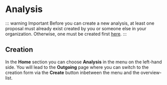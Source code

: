 # Analysis
::: warning Important
Before you can create a new analysis, at least one proposal must already exist created by you or someone
else in your organization. Otherwise, one must be created first [here](./project).
:::

[//]: # (A Train is an analytical unit that will be run on target data requested in a proposal. It is submitted by a)

[//]: # (user, who includes information on its data usage, its analysis pipeline and other related contents. Trains are )

[//]: # (created and submitted for review within the Central App, then build, encrypted and send on their way to the nodes as )

[//]: # (docker containers. Upon arrival and decryption of the script at a local node it may be reviewed one last time, before)

[//]: # (allowed access to the data for analysis. Afterwards the train will be sent to the next node, ultimately returning it)

[//]: # (to the user, who may decrypt the results of their analysis.)

[//]: # ()
[//]: # (In the **Home** section press **Trains** in the menu on the left-hand side.)

[//]: # (At first, you will lead to the **outgoing**-trains section, where you can see a list of all the trains created by )

[//]: # (this realm. Via the searchbar you can filter after the name. You have the option to view configuration details of )

[//]: # (already existing trains via the **List**-icon or to delete the train via the **bin**-icon. You can also view a)

[//]: # (drop-down menu of the train's current state by clicking the **Arrow-down**-icon.)

[//]: # ()
[//]: # (Moreover, you have the option to switch to the **incoming** section or to create a new train on the left side between)

[//]: # (the menu and the overview-list.)

[//]: # ()

## Creation
In the **Home** section you can choose **Analysis** in the menu on the left-hand side. You will lead to the **Outgoing** page where you can switch to the creation form via the **Create** button inbetween the menu and the overview-list.

[//]: # (###  Define pre-parameters of the new train)

[//]: # (On this page you can define:)

[//]: # ()
[//]: # (- an *optional* **name** for the given train.)

[//]: # (- which **type** of train you want to create. There are two options:)

[//]: # (   - **Discovery**: A discovery train can be used to get to know about the availability of data at the targeted nodes.)

[//]: # (   - **Analysis**: An analysis train should be created on base of the knowledge achieved during the discovery phase.)

[//]: # ()
[//]: # (- to which **proposal** the train is associated. Only one proposal can be selected.)

[//]: # (Click on **create** to continue.)

[//]: # ()
[//]: # ([![Train Creation]&#40;/images/ui_images/create_train.png&#41;]&#40;/images/ui_images/create_train.png&#41;)

[//]: # ()
[//]: # (### MasterImage & nodes)

[//]: # ()
[//]: # (At this point the MasterImage settings are taking from the chosen proposal but can still be changed.)

[//]: # ()
[//]: # (Additionally, you can select those nodes you want the train to be sent to. The order you selected the nodes will define the path the train will pursue.)

[//]: # ()
[//]: # (Click on **Next** to continue.)

[//]: # ()
[//]: # ([![Train: MasterImage and nodes]&#40;/images/ui_images/train_1.png&#41;]&#40;/images/ui_images/train_1.png&#41;)

[//]: # ()
[//]: # (### Security)

[//]: # ()
[//]: # (You need to select one of your registered RSA public keys for encrypting the train.)

[//]: # ()
[//]: # (Additionally, you can add a Paillier-key to be used for homomorphic encryption. )

[//]: # ()
[//]: # (Click on **Next** to continue.)

[//]: # ()
[//]: # ([![Train: Security Settings]&#40;/images/ui_images/train_2.png&#41;]&#40;/images/ui_images/train_2.png&#41;)

[//]: # ()
[//]: # (#### Files)

[//]: # ()
[//]: # (In the file-section of the train submission you can upload the files containing your code, which the train will execute while visiting the different nodes.)

[//]: # ()
[//]: # (You can decide whether you want to upload only one single file or a whole directory of files. Depending on you decision you need to mark or unmark the **Directory mode**-switch.)

[//]: # ()
[//]: # (After you have selected the file or directory via the browse-button you can find all the files listed below. Depending on the folder, you may not wish to upload each file, so it is possible to delete some files at this point.)

[//]: # ()
[//]: # ([![Train: Load Code]&#40;/images/ui_images/train_3_1.png&#41;]&#40;/images/ui_images/train_3_1.png&#41;)

[//]: # ()
[//]: # (After uploading the files to the train you need to select one of the files as entrypoint. It is not name-depending as you can see in the picture below. You can select the specific file by clicking on the green-button. The chosen file will be displayed in the black textfield. *We have chosen the stuff_1.py as entrypoint for showing you, that it is not necessary to name one of your files "entrypoint".*)

[//]: # ()
[//]: # (By clicking on the yellow **X**-button you deselect this file.)

[//]: # ()
[//]: # (Additionally, you can delete some files as well at this point.)

[//]: # ()
[//]: # (Click on **Next** to continue.)

[//]: # ()
[//]: # ([![Train: Load Code]&#40;/images/ui_images/train_3_2.png&#41;]&#40;/images/ui_images/train_3_2.png&#41;)

[//]: # ()
[//]: # (### FHIR Query)

[//]: # ()
[//]: # (In the **Extra**-section of the train submission you can add your valid FHIR Query to the train. It can be either the option with parameters or as URL version.)

[//]: # ()
[//]: # (You can find more information about the query in this documentation under the section [User Guide -> FHIR Query]&#40;fhir-query.md&#41;)

[//]: # ()
[//]: # (Here we used an example query from the FHIR Query documentation. )

[//]: # ()
[//]: # ([![Train: Add FHIR Query]&#40;/images/ui_images/train_4.png&#41;]&#40;/images/ui_images/train_4.png&#41;)

[//]: # ()
[//]: # (### Hash & Signature )

[//]: # ()
[//]: # (One of the last steps is to create a hash of the train started by this node. For this, you need to generate the hash value. &#40;This could take some time&#41;)

[//]: # ()
[//]: # (After the hash value was generated, copy the HashKey and perform the signature with your private key. )

[//]: # ()
[//]: # (The application must know your keypair &#40;private and public key&#41; to perform the signature on a hash value. &#40;See [Create Keys]&#40;key-management.md#load-keys&#41; when you have restarted the Desktop APP&#41;. )

[//]: # ()
[//]: # (1. In the Menu, click on **Signature**.)

[//]: # (2. In the **Hash** text field, you should paste the generated HashKey)

[//]: # (3. Click on **Sign**.)

[//]: # (4. Copy the signed hash from the **Signature &#40;read-only&#41;** text field and proceed)

[//]: # (      [![Offline Tool Signature]&#40;/images/offline_tool_images/Signature.png&#41;]&#40;/images/offline_tool_images/Signature.png&#41;)

[//]: # ()
[//]: # (The signature from the Desktop APP now needs to be pasted into the text field **Signed Hash**.)

[//]: # ()
[//]: # (Click on **Next** to finish the configuration step.)

[//]: # ()
[//]: # ([![Train: Create Hash and Signature]&#40;/images/ui_images/train_5.png&#41;]&#40;/images/ui_images/train_5.png&#41;)

[//]: # ()
[//]: # (##  Approval )

[//]: # ()
[//]: # (Before the train can be built and run, it must be approved by the nodes you selected at the beginning of the train setup process. )

[//]: # (See the [Admin Guide]&#40;../admin/train-review.md&#41; for details on how this process will be handled by the admin.)

[//]: # ()
[//]: # ()
[//]: # (## Execution)

[//]: # ()
[//]: # (At this point, the train is ready to be led loose on the track.)

[//]: # ()
[//]: # ()
[//]: # (You can start the train by firstly build the whole train together &#40;by clicking on the green **start**-button next to **Build**&#41;.)

[//]: # ()
[//]: # (After a successful build train you can **Run** the train, which starts visiting the nodes and perform your code.)

[//]: # ()
[//]: # (Each node needs to start the code manually via the Airflow-Control of the node. You can find more information here: [node]&#40;../admin/node-management.md&#41;)

[//]: # ()
[//]: # ()
[//]: # (After running through all node, you can click on the **Download**-button on point **4.Result**. To decrypt the results, the Desktop App is required.)

[//]: # ()
[//]: # (## Result)

[//]: # ()
[//]: # (### Download)

[//]: # ()
[//]: # (After running through all node, you can click on the **Download**-button on point **4.Result**.)

[//]: # (This will start the download of a tar file. The name of the file is your train ID.)

[//]: # ([![Offline Tool Download Results]&#40;/images/offline_tool_images/download_results.png&#41;]&#40;/images/offline_tool_images/download_results.png&#41;)

[//]: # ()
[//]: # (### Decrypt)

[//]: # ()
[//]: # (The results file is encrypted with the public key you selected during setup. In order for the Desktop APP to decrypt the results, it is necessary to load the same key pair that you used to set up the train.)

[//]: # ()
[//]: # (1.  Load the RSA key pair, see [Setup -> Load keys]&#40;key-management.md#load-keys&#41;)

[//]: # ()
[//]: # (2.  Click on **results** on the menu.)

[//]: # ()
[//]: # (    You will be directed to an overview where you can click on **Select Result-File&#40;.tar&#41;** button. Chose the downloaded results-file from the UI and press load.)

[//]: # (    [![Offline Tool Load Results]&#40;/images/offline_tool_images/load_results.png&#41;]&#40;/images/offline_tool_images/load_results.png&#41;)

[//]: # (3. A new view appears where you can chose which files you want to save.)

[//]: # ()
[//]: # (   By clicking on the **x**-buttons, you can delete those files from the working space &#40;you do not delete them from the results_file.tar, only a deletion from the Desktop App!&#41;.)

[//]: # ()
[//]: # (   By clicking on the **save**-button you start downloading the remaining files. A new folder will be placed in the same folder where you have selected the result-File.tar.)
